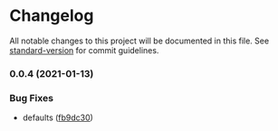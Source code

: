 # Changelog

All notable changes to this project will be documented in this file. See [standard-version](https://github.com/conventional-changelog/standard-version) for commit guidelines.

### 0.0.4 (2021-01-13)


### Bug Fixes

* defaults ([fb9dc30](https://github.com/freedomsex/cache-service/commit/fb9dc3077c54eaa5e8685e6ea792f8122d089102))
